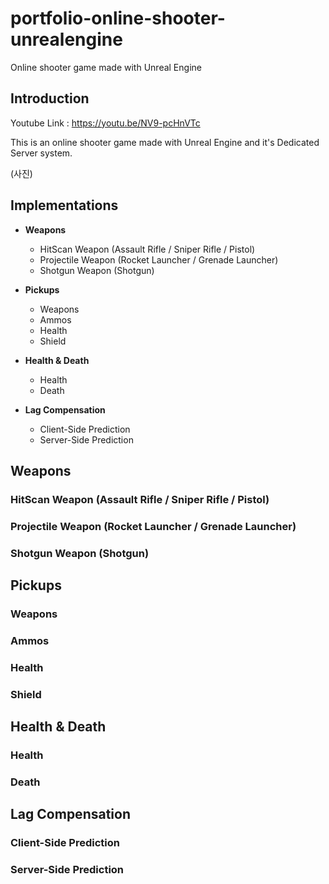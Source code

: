 # portfolio-online-shooter-unrealengine
Online shooter game made with Unreal Engine


## Introduction
Youtube Link : https://youtu.be/NV9-pcHnVTc


This is an online shooter game made with Unreal Engine and it's Dedicated Server system.


(사진)


## Implementations
- **Weapons**


  - HitScan Weapon (Assault Rifle / Sniper Rifle / Pistol)
  - Projectile Weapon (Rocket Launcher / Grenade Launcher)
  - Shotgun Weapon (Shotgun)


- **Pickups**
  - Weapons
  - Ammos
  - Health
  - Shield


- **Health & Death**
  - Health
  - Death


- **Lag Compensation**
  - Client-Side Prediction
  - Server-Side Prediction




## Weapons


### HitScan Weapon (Assault Rifle / Sniper Rifle / Pistol)


### Projectile Weapon (Rocket Launcher / Grenade Launcher)


### Shotgun Weapon (Shotgun)


## Pickups


### Weapons


### Ammos


### Health


### Shield


## Health & Death


### Health


### Death

## Lag Compensation


### Client-Side Prediction


### Server-Side Prediction
